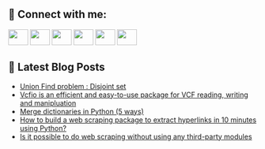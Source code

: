 ## 🔎 Connect with me:
[<img height="32" width="40" src="https://cdn.jsdelivr.net/npm/simple-icons@v5/icons/telegram.svg" />](https://t.me/bullbesh)
[<img height="32" width="40" src="https://cdn.jsdelivr.net/npm/simple-icons@v5/icons/vk.svg" />](https://vk.com/bullbesh)
[<img height="32" width="40" src="https://cdn.jsdelivr.net/npm/simple-icons@v5/icons/twitter.svg" />](https://twitter.com/bullbesh1)
[<img height="32" width="40" src="https://cdn.jsdelivr.net/npm/simple-icons@v5/icons/instagram.svg" />](https://www.instagram.com/bullbesh)
[<img height="32" width="40" src="https://cdn.jsdelivr.net/npm/simple-icons@v5/icons/reddit.svg" />](https://www.reddit.com/user/bullbesh)
[<img height="32" width="40" src="https://cdn.jsdelivr.net/npm/simple-icons@v5/icons/youtube.svg" />](https://www.youtube.com/channel/UCtfjRs6uzgq5mfm8S06WTcg)

## 📕 Latest Blog Posts
<!-- BLOG-POST-LIST:START -->
- [Union Find problem : Disjoint set](https://www.reddit.com/r/Python/comments/v8bzvk/union_find_problem_disjoint_set/)
- [Vcfio is an efficient and easy-to-use package for VCF reading, writing and manipluation](https://www.reddit.com/r/Python/comments/v8ajj4/vcfio_is_an_efficient_and_easytouse_package_for/)
- [Merge dictionaries in Python &lpar;5 ways&rpar;](https://www.reddit.com/r/Python/comments/v8a2it/merge_dictionaries_in_python_5_ways/)
- [How to build a web scraping package to extract hyperlinks in 10 minutes using Python?](https://www.reddit.com/r/Python/comments/v89n1m/how_to_build_a_web_scraping_package_to_extract/)
- [Is it possible to do web scraping without using any third-party modules](https://www.reddit.com/r/Python/comments/v89fm9/is_it_possible_to_do_web_scraping_without_using/)
<!-- BLOG-POST-LIST:END -->
